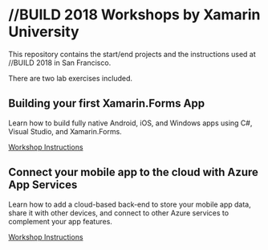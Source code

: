 # //BUILD 2018 Workshops by Xamarin University

This repository contains the start/end projects and the instructions used at //BUILD 2018 in San Francisco.

There are two lab exercises included.

## Building your first Xamarin.Forms App
Learn how to build fully native Android, iOS, and Windows apps using C#, Visual Studio, and Xamarin.Forms.

[Workshop Instructions](./lab1/README.md)

## Connect your mobile app to the cloud with Azure App Services
Learn how to add a cloud-based back-end to store your mobile app data, share it with other devices, and connect to other Azure services to complement your app features.

[Workshop Instructions](./lab2/README.md)